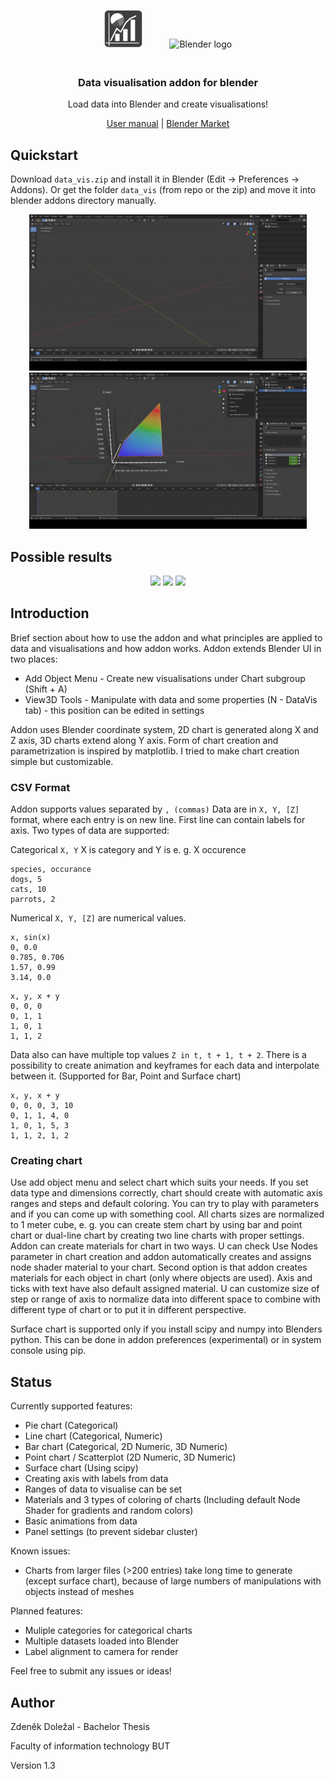 <p align="center">
    <img src="media/logo.png" alt="Addon logo" height="60px" style="padding-right: 20px;">
    <img src="https://download.blender.org/branding/blender_logo_socket.png" alt="Blender logo" width="200px" style="padding-left: 20px; padding-bottom: 20px;">
</p>
<h3 align="center">
    Data visualisation addon for blender
</h3>
<p align="center">
    Load data into Blender and create visualisations!
</p>
<p align="center">
    <a href="https://github.com/Griperis/BlenderDataVis/wiki/Manual">User manual</a> |
    <a href="https://blendermarket.com/products/data-visualisation-addon">Blender Market</a>
</p>

## Quickstart
Download `data_vis.zip` and install it in Blender (Edit -> Preferences -> Addons). Or get the folder `data_vis` (from repo or the zip) and move it into blender addons directory manually.
<p align="center">
    <img src="./media/use_case.gif" height="250px">
    <img src="./media/animations_3D.gif" height="250px">
</p>

## Possible results
<p align="center">
    <img src="https://pqfusw.db.files.1drv.com/y4mdRF4h1pF4gaRw8bpA6y8jBFZGGSN458CM-01AK8f2UxQbNRYeYOcuhq56BHEosW4ZFdn81MN7a-VUwenuGRXB-1TEwmbZYbdBlpQsMQqPg5s9k3-JNEpYsSfyVfkFTDddSSt8rVU0POtvm3MhBA8fgdnkiR8WDTJmKEXlIu5ZAuzx0OsSo7aIZ37N2oTXrCyUjXFiNGyBus61GlN3LlhEw?width=1920&height=1080&cropmode=none" height="165x">
    <img src="https://jyu4wq.db.files.1drv.com/y4mDwYua54jSza0oiPv5aNGZeeY-36weBtVb0ryWTXYK-bh-tf_wBMbKsF-e7maV8Q8nN1qX7tFiaFaTPeTAqyLwr3B74N-V5T2vjc1I87MMR2iT2hyAQBXU1rV0ZRjBPbiPGmV8_ET-fhrzbB93qEog2sQuHI-1HMh40giGj8pGSwE_NxyW2MgzQVWhrNzn5FXKCHgXEQwfHEKDVKUKRZLMg?width=1920&height=1080&cropmode=none"height="165px">
    <img src="https://vsdb2q.db.files.1drv.com/y4monFbUmmqb8VmUcWKEP439PXodK3JwaruUb0BmdQVwPlZqDplRZ2ovQSLXTITw8dK04WQIbr3x0Nm4q7WazMXpnzOgtMfgEHxYRyT3-iT6rApISdwsuBgOYvxYWmv_STxJ8731EXksNV-WTGNCexFq7Xj82Ee77jW-amjmomA9rMEROw9AAZb1AwQWjBn0JheAISHNq56JnKvIYOwKk0bcQ?width=1920&height=1080&cropmode=none" height="165px">
</p>

## Introduction
Brief section about how to use the addon and what principles are applied to data and visualisations and how addon works. Addon extends Blender UI in two places:
- Add Object Menu - Create new visualisations under Chart subgroup (Shift + A)
- View3D Tools - Manipulate with data and some properties (N - DataVis tab) - this position can be edited in settings

Addon uses Blender coordinate system, 2D chart is generated along X and Z axis, 3D charts extend along Y axis. Form of chart creation and parametrization is inspired by matplotlib. I tried to make chart creation simple but customizable.

### CSV Format
Addon supports values separated by `, (commas)`
Data are in `X, Y, [Z]` format, where each entry is on new line. First line can contain labels for axis.
Two types of data are supported:

Categorical `X, Y` X is category and Y is e. g. X occurence 
```
species, occurance
dogs, 5
cats, 10
parrots, 2
```
Numerical `X, Y, [Z]` are numerical values.
```
x, sin(x)
0, 0.0
0.785, 0.706
1.57, 0.99
3.14, 0.0
```

```
x, y, x + y
0, 0, 0
0, 1, 1
1, 0, 1
1, 1, 2
```

Data also can have multiple top values  `Z in t, t + 1, t + 2`. There is a possibility to create animation and keyframes for each data and interpolate between it. (Supported for Bar, Point and Surface chart)
```
x, y, x + y
0, 0, 0, 3, 10
0, 1, 1, 4, 0
1, 0, 1, 5, 3
1, 1, 2, 1, 2
```

### Creating chart
Use add object menu and select chart which suits your needs. If you set data type and dimensions correctly, chart should create with automatic axis ranges and steps and default coloring. You can try to play with parameters and if you can come up with something cool.
All charts sizes are normalized to 1 meter cube, e. g. you can create stem chart by using bar and point chart or dual-line chart by creating two line charts with proper settings.
Addon can create materials for chart in two ways. U can check Use Nodes parameter in chart creation and addon automatically creates and assigns node shader material to your chart. Second option is that addon creates materials for each object in chart (only where objects are used). Axis and ticks with text have also default assigned material. U can customize size of step or range of axis to normalize data into different space to combine with different type of chart or to put it in different perspective.

Surface chart is supported only if you install scipy and numpy into Blenders python.
This can be done in addon preferences (experimental) or in system console using pip.

## Status
Currently supported features:
- Pie chart (Categorical)
- Line chart (Categorical, Numeric)
- Bar chart (Categorical, 2D Numeric, 3D Numeric)
- Point chart / Scatterplot (2D Numeric, 3D Numeric)
- Surface chart (Using scipy)
- Creating axis with labels from data
- Ranges of data to visualise can be set
- Materials and 3 types of coloring of charts (Including default Node Shader for gradients and random colors)
- Basic animations from data
- Panel settings (to prevent sidebar cluster)


Known issues:
- Charts from larger files (>200 entries) take long time to generate (except surface chart), because of large numbers of manipulations with objects instead of meshes

Planned features:
- Muliple categories for categorical charts
- Multiple datasets loaded into Blender
- Label alignment to camera for render

Feel free to submit any issues or ideas!

## Author
Zdeněk Doležal - Bachelor Thesis

Faculty of information technology BUT

Version 1.3
